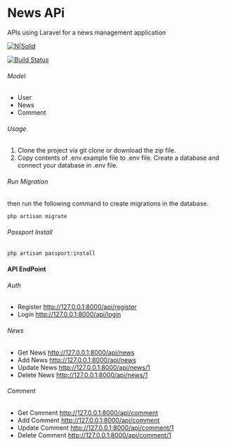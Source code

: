 # News APi
APIs using Laravel for a news management application

[![N|Solid](https://cldup.com/dTxpPi9lDf.thumb.png)](https://nodesource.com/products/nsolid)

[![Build Status](https://travis-ci.org/joemccann/dillinger.svg?branch=master)](https://travis-ci.org/joemccann/dillinger)

###### Model
- User
- News
- Comment


###### Usage
1. Clone the project via git clone or download the zip file.
2. Copy contents of .env.example file to .env file. Create a database and connect your database in .env file.

###### Run Migration
then run the following command to create migrations in the database.
```sh
php artisan migrate
```

###### Passport Install
```sh
php artisan passport:install
```

#### API EndPoint
###### Auth
- Register http://127.0.0.1:8000/api/register
- Login http://127.0.0.1:8000/api/login

###### News
- Get News http://127.0.0.1:8000/api/news
- Add News http://127.0.0.1:8000/api/news
- Update News http://127.0.0.1:8000/api/news/1
- Delete News http://127.0.0.1:8000/api/news/1

###### Comment
- Get Comment http://127.0.0.1:8000/api/comment
- Add Comment http://127.0.0.1:8000/api/comment
- Update Comment http://127.0.0.1:8000/api/comment/1
- Delete Comment http://127.0.0.1:8000/api/comment/1

